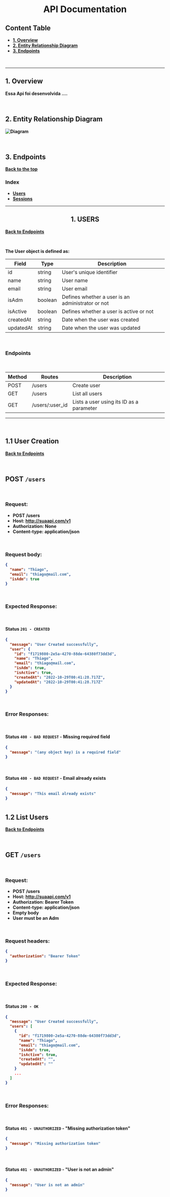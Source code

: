 <h1 align ='center'> <strong>API Documentation<strong> </h1>

## **Content Table**

- [1. Overview](#1-overview)
- [2. Entity Relationship Diagram](#2-entity-relationship-diagram)
- [3. Endpoints](#3-endpoints)

<br>

---

## **1. Overview**

Essa Api foi desenvolvida ....

<br>

## **2. Entity Relationship Diagram**

![Diagram](diagram_api_cine.png)

<br>

## **3. Endpoints**

[Back to the top](#content-table)

### Index

- [Users](#1-users)
- [Sessions](#6-sessions)

---

<h2 align ='center'> <strong>1. USERS<strong> </h2>

[Back to Endpoints](#7-endpoints)

<br>

The User object is defined as:

| Field     | Type    | Description                                       |
| --------- | ------- | ------------------------------------------------- |
| id        | string  | User's unique identifier                          |
| name      | string  | User name                                         |
| email     | string  | User email                                        |
| isAdm     | boolean | Defines whether a user is an administrator or not |
| isActive  | boolean | Defines whether a user is active or not           |
| createdAt | string  | Date when the user was created                    |
| updatedAt | string  | Date when the user was updated                    |

<br>

### **Endpoints**

<br>

| Method | Routes          | Description                              |
| ------ | --------------- | ---------------------------------------- |
| POST   | /users          | Create user                              |
| GET    | /users          | List all users                           |
| GET    | /users/:user_id | Lists a user using its ID as a parameter |

---

<br>

## **1.1 User Creation**

[Back to Endpoints](#3-endpoints)

<br>

## POST `/users`

<br>

### **Request**:

- POST /users
- Host: http://suaapi.com/v1
- Authorization: None
- Content-type: application/json

<br>

### **Request body**:

```json
{
  "name": "Thiago",
  "email": "thiago@mail.com",
  "isAdm": true
}
```

<br>

### **Expected Response**:

<br>

#### **Status `201 - CREATED`**

```json
{
  "message": "User Created successfully",
  "user": {
    "id": "f1719800-2e5a-4270-88de-64380f73dd3d",
    "name": "Thiago",
    "email": "thiago@mail.com",
    "isAdm": true,
    "isActive": true,
    "createdAt": "2022-10-29T00:41:28.717Z",
    "updatedAt": "2022-10-29T00:41:28.717Z"
  }
}
```

<br>

### **Error Responses**:

<br>

#### **Status `400 - BAD REQUEST`** - Missing required field

```json
{
  "message": "(any object key) is a required field"
}
```

<br>

#### **Status `400 - BAD REQUEST`** - Email already exists

```json
{
  "message": "This email already exists"
}
```

#

## **1.2 List Users**

[Back to Endpoints](#3-endpoints)

<br>

## GET `/users`

<br>

### **Request**:

- POST /users
- Host: http://suaapi.com/v1
- Authorization: Bearer Token
- Content-type: application/json
- Empty body
- User must be an Adm

<br>

### **Request headers**:

```json
{
  "authorization": "Bearer Token"
}
```

<br>

### **Expected Response**:

<br>

#### **Status `200 - OK`**

```json
{
  "message": "User Created successfully",
  "users": [
    {
      "id": "f1719800-2e5a-4270-88de-64380f73dd3d",
      "name": "Thiago",
      "email": "thiago@mail.com",
      "isAdm": true,
      "isActive": true,
      "createdAt": "",
      "updatedAt": ""
    }
    ...
  ]
}
```

<br>

### **Error Responses**:

<br>

#### **Status `401 - UNAUTHORIZED`** - "Missing authorization token"

```json
{
  "message": "Missing authorization token"
}
```

<br>

#### **Status `401 - UNAUTHORIZED`** - "User is not an admin"

```json
{
  "message": "User is not an admin"
}
```
